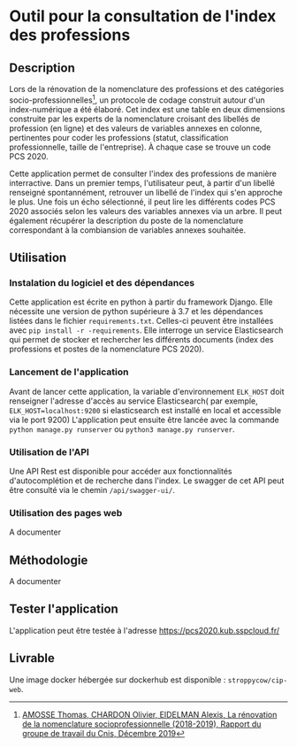 # Outil pour la consultation de l'index des professions

## Description
Lors de la rénovation de la nomenclature des professions et des catégories socio-professionnelles[^1], un protocole de codage construit autour d'un index-numérique a été élaboré. Cet index est une table en deux dimensions construite par les experts de la nomenclature croisant des libellés de profession (en ligne) et des valeurs de variables annexes en colonne, pertinentes pour coder les professions (statut, classification professionnelle, taille de l'entreprise). À chaque case se trouve un code PCS 2020.

Cette application permet de consulter l'index des professions de manière interractive. Dans un premier temps, l'utilisateur peut, à partir d'un libellé renseigné spontannément, retrouver un libellé de l'index qui s'en approche le plus.
Une fois un écho sélectionné, il peut lire les différents codes PCS 2020 associés selon les valeurs des variables annexes via un arbre.
Il peut également récupérer la description du poste de la nomenclature correspondant à la combiansion de variables annexes souhaitée.

## Utilisation
### Instalation du logiciel et des dépendances
Cette application est écrite en python à partir du framework Django. Elle nécessite une version de python supérieure à 3.7 et les dépendances listées dans le fichier `requirements.txt`. Celles-ci peuvent être installées avec `pip install -r -requirements`. 
Elle interroge un service Elasticsearch qui permet de stocker et rechercher les différents documents (index des professions et postes de la nomenclature PCS 2020).

### Lancement de l'application
Avant de lancer cette application, la variable d'environnement `ELK_HOST` doit renseigner l'adresse d'accès au service Elasticsearch( par exemple, `ELK_HOST=localhost:9200` si elasticsearch est installé en local et accessible via le port 9200)
L'application peut ensuite être lancée avec la commande `python manage.py runserver` ou `python3 manage.py runserver`.

### Utilisation de l'API
Une API Rest est disponible pour accéder aux fonctionnalités d'autocomplétion et de recherche dans l'index. Le swagger de cet API peut être consulté via le chemin `/api/swagger-ui/`. 

### Utilisation des pages web
A documenter

## Méthodologie
A documenter

## Tester l'application
L'application peut être testée à l'adresse https://pcs2020.kub.sspcloud.fr/

## Livrable
Une image docker hébergée sur dockerhub est disponible : `stroppycow/cip-web`.

[^1]: [AMOSSE Thomas, CHARDON Olivier, EIDELMAN Alexis, La rénovation de la nomenclature socioprofessionnelle (2018-2019), Rapport du groupe de travail du Cnis, Décembre 2019](https://www.cnis.fr/wp-content/uploads/2018/01/Rapport-n%C2%B0-156.pdf)
